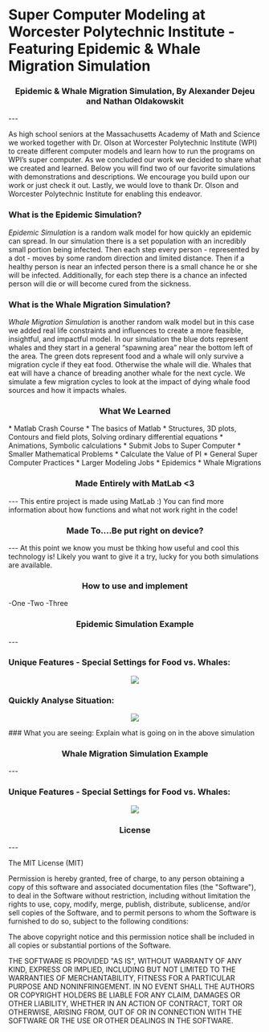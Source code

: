 # Super Computer Modeling at Worcester Polytechnic Institute - Featuring Epidemic & Whale Migration Simulation
<h3 align="center">Epidemic & Whale Migration Simulation, By Alexander Dejeu and Nathan Oldakowskit</h3>
---

As high school seniors at the Massachusetts Academy of Math and Science we worked together with Dr. Olson at Worcester Polytechnic Institute (WPI) to create different computer models and learn how to run the programs on WPI’s super computer.  As we concluded our work we decided to share what we created and learned.  Below you will find two of our favorite simulations with demonstrations and descriptions.  We encourage you build upon our work or just check it out.  Lastly, we would love to thank Dr. Olson and Worcester Polytechnic Institute for enabling this endeavor.

### What is the Epidemic Simulation?
<i>Epidemic Simulation</i> is a random walk model for how quickly an epidemic can spread.  In our simulation there is a set population with an incredibly small portion being infected. Then each step every person - represented by a dot - moves by some random direction and limited distance. Then if a healthy person is near an infected person there is a small chance he or she will be infected.  Additionally, for each step there is a chance an infected person will die or will become cured from the sickness.

### What is the Whale Migration Simulation?
<i>Whale Migration Simulation</i> is another random walk model but in this case we added real life constraints and influences to create a more feasible, insightful, and impactful model.  In our simulation the blue dots represent whales and they start in a general “spawning area” near the bottom left of the area.  The green dots represent food and a whale will only survive a migration cycle if they eat food.  Otherwise the whale will die.  Whales that eat will have a chance of breading another whale for the next cycle.  We simulate a few migration cycles to look at the impact of dying whale food sources and how it impacts whales.

<h3 align="center"> What We Learned </h3>
 * Matlab Crash Course
   * The basics of Matlab
   * Structures, 3D plots, Contours and field plots, Solving ordinary differential equations
   * Animations, Symbolic calculations
 * Submit Jobs to Super Computer
 * Smaller Mathematical Problems 
   * Calculate the Value of PI
 * General Super Computer Practices 
 * Larger Modeling Jobs
   * Epidemics
   * Whale Migrations


<h3 align="center">Made Entirely with MatLab <3 </h3>
---
This entire project is made using MatLab :)  You can find more information about how functions and what not work right in the code!

<h3 align="center">Made To....Be put right on device?</h3>
---
At this point we know you must be thking how useful and cool this technology is!  Likely you want to give it a try, lucky for you both simulations are available.

<h3 align="center">How to use and implement</h3>
-One
-Two
-Three

<h3 align="center">Epidemic Simulation Example</h3>
---

### Unique Features - Special Settings for Food vs. Whales:
<p align="center"><img src ="180 - iPhone 6 Plus.png"/></p>

### Quickly Analyse Situation:

<p align="center"><img src ="EpiSimulation.gif"/></p>
### What you are seeing:
Explain what is going on in the above simulation

<h3 align="center">Whale Migration Simulation Example</h3>
---

### Unique Features - Special Settings for Food vs. Whales:
<p align="center"><img src ="180 - iPhone 6 Plus.png"/></p>


<h3 align="center">License</h3>
---

The MIT License (MIT)

Permission is hereby granted, free of charge, to any person obtaining a copy
of this software and associated documentation files (the "Software"), to deal
in the Software without restriction, including without limitation the rights
to use, copy, modify, merge, publish, distribute, sublicense, and/or sell
copies of the Software, and to permit persons to whom the Software is
furnished to do so, subject to the following conditions:

The above copyright notice and this permission notice shall be included in all
copies or substantial portions of the Software.

THE SOFTWARE IS PROVIDED "AS IS", WITHOUT WARRANTY OF ANY KIND, EXPRESS OR
IMPLIED, INCLUDING BUT NOT LIMITED TO THE WARRANTIES OF MERCHANTABILITY,
FITNESS FOR A PARTICULAR PURPOSE AND NONINFRINGEMENT. IN NO EVENT SHALL THE
AUTHORS OR COPYRIGHT HOLDERS BE LIABLE FOR ANY CLAIM, DAMAGES OR OTHER
LIABILITY, WHETHER IN AN ACTION OF CONTRACT, TORT OR OTHERWISE, ARISING FROM,
OUT OF OR IN CONNECTION WITH THE SOFTWARE OR THE USE OR OTHER DEALINGS IN THE
SOFTWARE.
